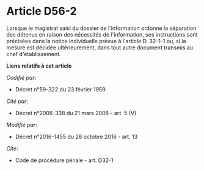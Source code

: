 # Article D56-2

Lorsque le magistrat saisi du dossier de l'information ordonne la séparation des détenus en raison des nécessités de
l'information, ses instructions sont précisées dans la notice individuelle prévue à l'article D. 32-1-1 ou, si la mesure est
décidée ultérieurement, dans tout autre document transmis au chef d'établissement.

**Liens relatifs à cet article**

_Codifié par_:

  - Décret n°59-322 du 23 février 1959

_Cité par_:

  - Décret n°2006-338 du 21 mars 2006 - art. 5 (V)

_Modifié par_:

  - Décret n°2016-1455 du 28 octobre 2016 - art. 13

_Cite_:

  - Code de procédure pénale - art. D32-1
